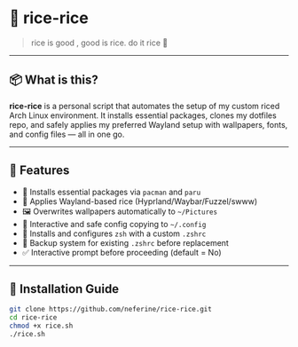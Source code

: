 # 🍚 rice-rice

> rice is good , good is rice. do it rice 🍚

---

## 📦 What is this?

**rice-rice** is a personal script that automates the setup of my custom riced Arch Linux environment. It installs essential packages, clones my dotfiles repo, and safely applies my preferred Wayland setup with wallpapers, fonts, and config files — all in one go.

---

## 🧠 Features

- 🔧 Installs essential packages via `pacman` and `paru`
- 🧩 Applies Wayland-based rice (Hyprland/Waybar/Fuzzel/swww)
- 🖼️ Overwrites wallpapers automatically to `~/Pictures`
- 📁 Interactive and safe config copying to `~/.config`
- 🐚 Installs and configures `zsh` with a custom `.zshrc`
- 🧠 Backup system for existing `.zshrc` before replacement
- ✅ Interactive prompt before proceeding (default = No)

---

## 🚀 Installation Guide

```bash
git clone https://github.com/neferine/rice-rice.git
cd rice-rice
chmod +x rice.sh
./rice.sh

